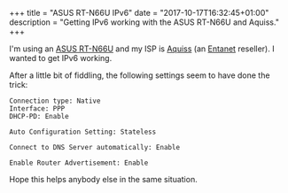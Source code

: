 +++
title = "ASUS RT-N66U IPv6"
date = "2017-10-17T16:32:45+01:00"
description = "Getting IPv6 working with the ASUS RT-N66U and Aquiss."
+++

I'm using an [ASUS RT-N66U](https://www.asus.com/uk/Networking/RTN66U/)
and my ISP is [Aquiss](http://aquiss.net/) (an
[Entanet](http://aquiss.net/) reseller). I wanted to get IPv6 working.

After a little bit of fiddling, the following settings seem to have done
the trick:

```text
Connection type: Native
Interface: PPP
DHCP-PD: Enable

Auto Configuration Setting: Stateless

Connect to DNS Server automatically: Enable

Enable Router Advertisement: Enable
```

Hope this helps anybody else in the same situation.
